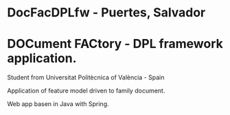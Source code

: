 # DocFacDPLfw - Puertes, Salvador
# DOCument FACtory - DPL framework application.

Student from Universitat Politècnica of València - Spain
 
Application of feature model driven to family document.

Web app basen in Java with Spring.
